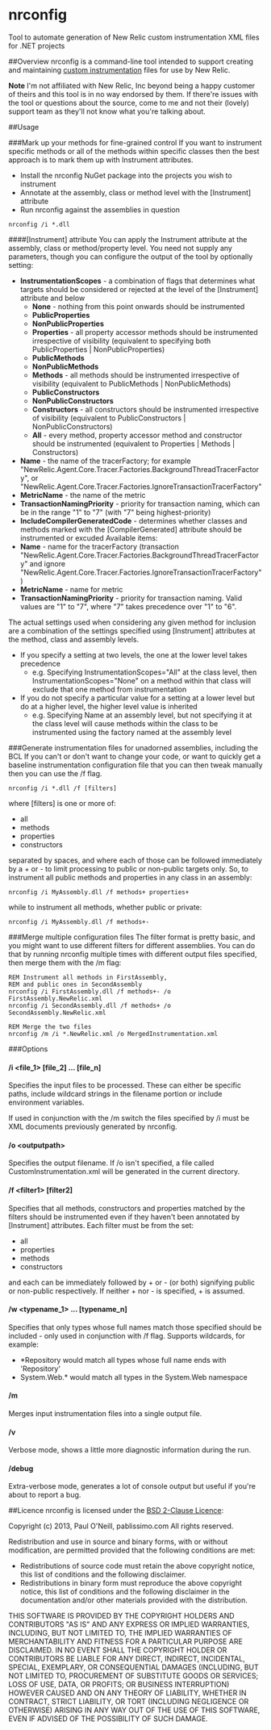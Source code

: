 nrconfig
========

Tool to automate generation of New Relic custom instrumentation XML files for .NET projects

##Overview
nrconfig is a command-line tool intended to support creating and maintaining [custom instrumentation](https://newrelic.com/docs/dotnet/CustomInstrumentation.html) files for use by New Relic.

**Note** I'm not affiliated with New Relic, Inc beyond being a happy customer of theirs and this tool is in no way endorsed by them. If there're issues with the tool or questions about the source, come to me and not their (lovely) support team as they'll not know what you're talking about.

##Usage

###Mark up your methods for fine-grained control
If you want to instrument specific methods or all of the methods within specific classes then the best approach is to mark them up with Instrument attributes.

* Install the nrconfig NuGet package into the projects you wish to instrument
* Annotate at the assembly, class or method level with the [Instrument] attribute
* Run nrconfig against the assemblies in question

```
nrconfig /i *.dll
```

####[Instrument] attribute
You can apply the Instrument attribute at the assembly, class or method/property level. You need not supply any parameters, though you can configure the output of the tool by optionally setting:

* **InstrumentationScopes** - a combination of flags that determines what targets should be considered or rejected at the level of the [Instrument] attribute and below
    - **None** - nothing from this point onwards should be instrumented
    - **PublicProperties**
    - **NonPublicProperties**
    - **Properties** - all property accessor methods should be instrumented irrespective of visibility (equivalent to specifying both PublicProperties | NonPublicProperties)
    - **PublicMethods**
    - **NonPublicMethods**
    - **Methods** - all methods should be instrumented irrespective of visibility (equivalent to PublicMethods | NonPublicMethods)
    - **PublicConstructors**
    - **NonPublicConstructors**
    - **Constructors** - all constructors should be instrumented irrespective of visibility (equivalent to PublicConstructors | NonPublicConstructors)
    - **All** - every method, property accessor method and constructor should be instrumented (equivalent to Properties | Methods | Constructors)
* **Name** - the name of the tracerFactory; for example "NewRelic.Agent.Core.Tracer.Factories.BackgroundThreadTracerFactory", or "NewRelic.Agent.Core.Tracer.Factories.IgnoreTransactionTracerFactory"
* **MetricName** - the name of the metric
* **TransactionNamingPriority** - priority for transaction naming, which can be in the range "1" to "7" (with "7" being highest-priority)
* **IncludeCompilerGeneratedCode** - determines whether classes and methods marked with the [CompilerGenerated] attribute should be instrumented or excuded
Available items:
* **Name** - name for the tracerFactory (transaction "NewRelic.Agent.Core.Tracer.Factories.BackgroundThreadTracerFactory" and ignore "NewRelic.Agent.Core.Tracer.Factories.IgnoreTransactionTracerFactory")
* **MetricName** - name for metric
* **TransactionNamingPriority** - priority for transaction naming. Valid values are "1" to "7", where "7" takes precedence over "1" to "6".

The actual settings used when considering any given method for inclusion are a combination of the settings specified using [Instrument] attributes at the method, class and assembly levels.

* If you specify a setting at two levels, the one at the lower level takes precedence
    - e.g. Specifying InstrumentationScopes="All" at the class level, then InstrumentationScopes="None" on a method within that class will exclude that one method from instrumentation
* If you do not specify a particular value for a setting at a lower level but do at a higher level, the higher level value is inherited
    - e.g. Specifying Name at an assembly level, but not specifying it at the class level will cause methods within the class to be instrumented using the factory named at the assembly level

###Generate instrumentation files for unadorned assemblies, including the BCL
If you can't or don't want to change your code, or want to quickly get a baseline instrumentation configuration file that you can then tweak manually then you can use the /f flag.

```
nrconfig /i *.dll /f [filters]
```

where [filters] is one or more of:

* all
* methods
* properties
* constructors

separated by spaces, and where each of those can be followed immediately by a + or - to limit processing to public or non-public targets only. So, to instrument all public methods and properties in any class in an assembly:

````
nrconfig /i MyAssembly.dll /f methods+ properties+
````

while to instrument all methods, whether public or private:

````
nrconfig /i MyAssembly.dll /f methods+-
````

###Merge multiple configuration files
The filter format is pretty basic, and you might want to use different filters for different assemblies. You can do that by running nrconfig multiple times with different output files specified, then merge them with the /m flag:

````
REM Instrument all methods in FirstAssembly, 
REM and public ones in SecondAssembly
nrconfig /i FirstAssembly.dll /f methods+- /o FirstAssembly.NewRelic.xml
nrconfig /i SecondAssembly.dll /f methods+ /o SecondAssembly.NewRelic.xml

REM Merge the two files
nrconfig /m /i *.NewRelic.xml /o MergedInstrumentation.xml
````

###Options

#### /i &lt;file_1&gt; [file_2] ... [file_n]
Specifies the input files to be processed. These can either be specific paths, include wildcard strings in the filename portion or include environment variables.

If used in conjunction with the /m switch the files specified by /i must be XML documents previously generated by nrconfig.

#### /o &lt;outputpath&gt;
Specifies the output filename. If /o isn't specified, a file called CustomInstrumentation.xml will be generated in the current directory.

#### /f &lt;filter1&gt; [filter2]
Specifies that all methods, constructors and properties matched by the filters should be instrumented even if they haven't been annotated by [Instrument] attributes. Each filter must be from the set:

* all
* properties
* methods
* constructors

and each can be immediately followed by + or - (or both) signifying public or non-public respectively. If neither + nor - is specified, + is assumed.

#### /w &lt;typename_1&gt; ... [typename_n]
Specifies that only types whose full names match those specified should be included - only used in conjunction with /f flag. Supports wildcards, for example:

* *Repository would match all types whose full name ends with 'Repository'
* System.Web.* would match all types in the System.Web namespace

#### /m
Merges input instrumentation files into a single output file.

#### /v
Verbose mode, shows a little more diagnostic information during the run.

#### /debug 
Extra-verbose mode, generates a lot of console output but useful if you're about to report a bug.

##Licence
nrconfig is licensed under the [BSD 2-Clause Licence](http://opensource.org/licenses/BSD-2-Clause):

Copyright (c) 2013, Paul O'Neill, pablissimo.com
All rights reserved.

Redistribution and use in source and binary forms, with or without modification, are permitted provided that the following conditions are met:

* Redistributions of source code must retain the above copyright notice, this list of conditions and the following disclaimer.
* Redistributions in binary form must reproduce the above copyright notice, this list of conditions and the following disclaimer in the documentation and/or other materials provided with the distribution.

THIS SOFTWARE IS PROVIDED BY THE COPYRIGHT HOLDERS AND CONTRIBUTORS "AS IS" AND ANY EXPRESS OR IMPLIED WARRANTIES, INCLUDING, BUT NOT LIMITED TO, THE IMPLIED WARRANTIES OF MERCHANTABILITY AND FITNESS FOR A PARTICULAR PURPOSE ARE DISCLAIMED. IN NO EVENT SHALL THE COPYRIGHT HOLDER OR CONTRIBUTORS BE LIABLE FOR ANY DIRECT, INDIRECT, INCIDENTAL, SPECIAL, EXEMPLARY, OR CONSEQUENTIAL DAMAGES (INCLUDING, BUT NOT LIMITED TO, PROCUREMENT OF SUBSTITUTE GOODS OR SERVICES; LOSS OF USE, DATA, OR PROFITS; OR BUSINESS INTERRUPTION) HOWEVER CAUSED AND ON ANY THEORY OF LIABILITY, WHETHER IN CONTRACT, STRICT LIABILITY, OR TORT (INCLUDING NEGLIGENCE OR OTHERWISE) ARISING IN ANY WAY OUT OF THE USE OF THIS SOFTWARE, EVEN IF ADVISED OF THE POSSIBILITY OF SUCH DAMAGE.